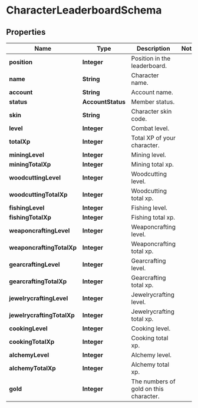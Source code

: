 

# CharacterLeaderboardSchema


## Properties

| Name | Type | Description | Notes |
|------------ | ------------- | ------------- | -------------|
|**position** | **Integer** | Position in the leaderboard. |  |
|**name** | **String** | Character name. |  |
|**account** | **String** | Account name. |  |
|**status** | **AccountStatus** | Member status. |  |
|**skin** | **String** | Character skin code. |  |
|**level** | **Integer** | Combat level. |  |
|**totalXp** | **Integer** | Total XP of your character. |  |
|**miningLevel** | **Integer** | Mining level. |  |
|**miningTotalXp** | **Integer** | Mining total xp. |  |
|**woodcuttingLevel** | **Integer** | Woodcutting level. |  |
|**woodcuttingTotalXp** | **Integer** | Woodcutting total xp. |  |
|**fishingLevel** | **Integer** | Fishing level. |  |
|**fishingTotalXp** | **Integer** | Fishing total xp. |  |
|**weaponcraftingLevel** | **Integer** | Weaponcrafting level. |  |
|**weaponcraftingTotalXp** | **Integer** | Weaponcrafting total xp. |  |
|**gearcraftingLevel** | **Integer** | Gearcrafting level. |  |
|**gearcraftingTotalXp** | **Integer** | Gearcrafting total xp. |  |
|**jewelrycraftingLevel** | **Integer** | Jewelrycrafting level. |  |
|**jewelrycraftingTotalXp** | **Integer** | Jewelrycrafting total xp. |  |
|**cookingLevel** | **Integer** | Cooking level. |  |
|**cookingTotalXp** | **Integer** | Cooking total xp. |  |
|**alchemyLevel** | **Integer** | Alchemy level. |  |
|**alchemyTotalXp** | **Integer** | Alchemy total xp. |  |
|**gold** | **Integer** | The numbers of gold on this character. |  |




